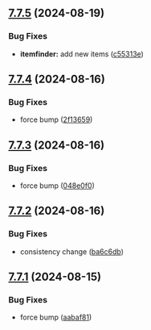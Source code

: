 ## [7.7.5](https://github.com/Torwent/SRL-T/compare/v7.7.4...v7.7.5) (2024-08-19)


### Bug Fixes

* **itemfinder:** add new items ([c55313e](https://github.com/Torwent/SRL-T/commit/c55313eb3da927a245a9df27482e2af18b1d3578))



## [7.7.4](https://github.com/Torwent/SRL-T/compare/v7.7.3...v7.7.4) (2024-08-16)


### Bug Fixes

* force bump ([2f13659](https://github.com/Torwent/SRL-T/commit/2f13659e85fc21ab05002ba8615c47f052e1cbc4))



## [7.7.3](https://github.com/Torwent/SRL-T/compare/v7.7.2...v7.7.3) (2024-08-16)


### Bug Fixes

* force bump ([048e0f0](https://github.com/Torwent/SRL-T/commit/048e0f061ceb4d5ba592791c9d408e9324611952))



## [7.7.2](https://github.com/Torwent/SRL-T/compare/v7.7.1...v7.7.2) (2024-08-16)


### Bug Fixes

* consistency change ([ba6c6db](https://github.com/Torwent/SRL-T/commit/ba6c6dba36db6720548eb6c32fb917f4e6fc3aea))



## [7.7.1](https://github.com/Torwent/SRL-T/compare/v7.7.0...v7.7.1) (2024-08-15)


### Bug Fixes

* force bump ([aabaf81](https://github.com/Torwent/SRL-T/commit/aabaf81f0775542b02c112b805a83d99e550c4b2))



